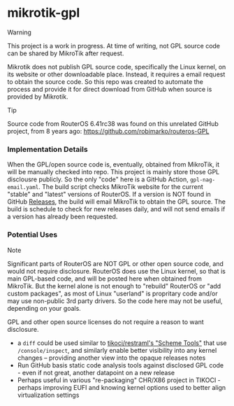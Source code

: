 # mikrotik-gpl

> [!WARNING]
> This project is a work in progress.  At time of writing, not GPL source code can be shared by MikroTik after request.

Mikrotik does not publish GPL source code, specifically the Linux kernel, on its website or other downloadable place.  Instead, it requires a email request to obtain the source code.  So this repo was created to automate the process and provide it for direct download from GitHub when source is provided by Mikrotik.

> [!TIP]
> Source code from RouterOS 6.41rc38 was found on this unrelated GitHub project, from 8 years ago:
> https://github.com/robimarko/routeros-GPL


### Implementation Details

When the GPL/open source code is, eventually, obtained from MikroTik, it will be manually checked into repo.    This project is mainly store those GPL disclousre publicly.  So the only "code" here is a GitHub Action, `gpl-nag-email.yaml`.  The build script checks MikroTik website for the current "stable" and "latest" versions of RouterOS.  If a version is NOT found in GitHub [Releases](https://github.com/tikoci/mikrotik-gpl/releases), the build will email MikroTik to obtain the GPL source.  The build is schedule to check for new releases daily, and will not send emails if a version has already been requested.

### Potential Uses

> [!NOTE]
> Significant parts of RouterOS are NOT GPL or other open source code, and would not require disclosure. 
> RouterOS does use the Linux kernel, so that is main GPL-based code, and will be posted here when obtained from MikroTik.  But the kernel alone is not enough to "rebuild" RouterOS or "add custom packages", as most of Linux "userland" is propritary code and/or may use non-public 3rd party drivers.  So the code here may not be useful, depending on your goals.

GPL and other open source licenses do not require a reason to want disclosure.  

*  a `diff` could be used similar to [tikoci/restraml's "Scheme Tools"](https://tikoci.github.io/restraml) that use  `/console/inspect`, and similarly enable better visibility into any kernel changes – providing another view into the opaque releases notes
* Run GitHub basis static code analysis tools against disclosed GPL code - even if not great, another datapoint on a new release 
* Perhaps useful in various "re-packaging" CHR/X86 project in TIKOCI - perhaps improving EUFI and knowing kernel options used to better align virtualization settings